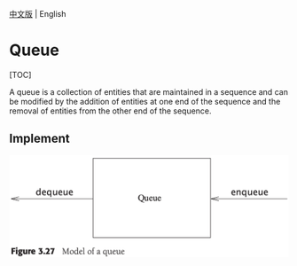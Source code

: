 [中文版](queue_zh.md) | English

# Queue

[TOC]



A queue is a collection of entities that are maintained in a sequence and can be modified by the addition of entities at one end of the sequence and the removal of entities from the other end of the sequence.

## Implement

![queue_impl](res/queue_impl.png)